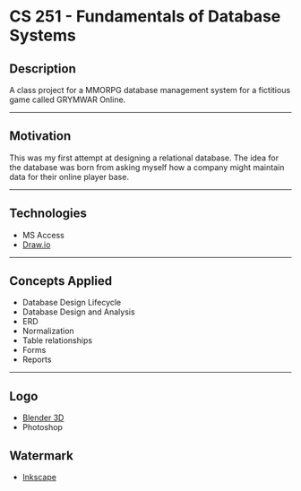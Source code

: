 # CS 251 - Fundamentals of Database Systems

## Description
A class project for a MMORPG database management system for a fictitious game called GRYMWAR Online.

---
## Motivation                                                            
This was my first attempt at designing a relational database.  The idea for the database was born from asking myself how a company might maintain data for their online player base.      

---
## Technologies
* MS Access
* [Draw.io](https://www.draw.io/)

---
## Concepts Applied
* Database Design Lifecycle
* Database Design and Analysis
* ERD
* Normalization
* Table relationships
* Forms
* Reports

---
## Logo
* [Blender 3D](https://www.blender.org/)
* Photoshop

## Watermark
* [Inkscape](https://inkscape.org/en/)
